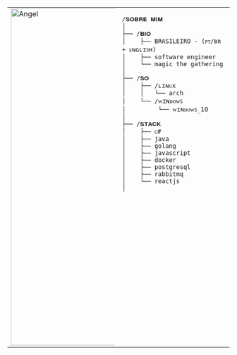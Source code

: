                            
<table>
  <tr>
    <td style="width: 50%; max-height: 765px;">
       <img src="https://mfiles.alphacoders.com/843/843946.jpg" alt="Angel" style="width: 200%; border: none; height: 765px;"/>
    </td>
    <td style="width: 50%; vertical-align: top;">
      <p style="font-family: monospace; font-size: 16px;">
</p>

    /𝐒𝐎𝐁𝐑𝐄 𝐌𝐈𝐌
    │
    ├── /𝐁𝐈𝐎
    │    ├── BRASILEIRO - (ᴘᴛ/ʙʀ + ᴇɴɢʟɪꜱʜ)
    │    ├── software engineer
    │    └── magic the gathering
    │
    ├── /𝐒𝐎
    │    ├── /ʟɪɴᴜx 
    │    │   └── arch
    │    └── /ᴡɪɴᴅᴏᴡꜱ
    │         └── ᴡɪɴᴅᴏᴡꜱ_𝟣𝟢
    │
    ├── /𝐒𝐓𝐀𝐂𝐊
    │    ├── ᴄ#
    │    ├── java
    │    ├── golang
    │    ├── javascript
    │    ├── docker
    │    ├── postgresql
    │    ├── rabbitmq
    │    └── reactjs
    │

        
  </tr>
</table>






                                                                                                          
                                                                                                          
